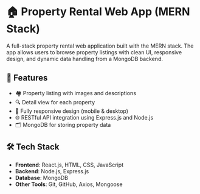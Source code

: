 # 🏠 Property Rental Web App (MERN Stack)

A full-stack property rental web application built with the MERN stack. The app allows users to browse property listings with clean UI, responsive design, and dynamic data handling from a MongoDB backend.

## 🚀 Features

- 🏘️ Property listing with images and descriptions
- 🔍 Detail view for each property
- 📱 Fully responsive design (mobile & desktop)
- 🌐 RESTful API integration using Express.js and Node.js
- 🗂️ MongoDB for storing property data

## 🛠️ Tech Stack

- **Frontend**: React.js, HTML, CSS, JavaScript
- **Backend**: Node.js, Express.js
- **Database**: MongoDB
- **Other Tools**: Git, GitHub, Axios, Mongoose
